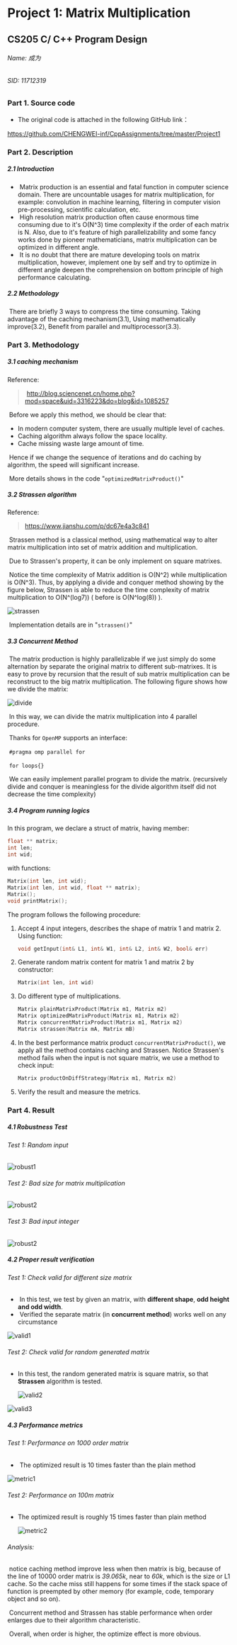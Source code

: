 # Project 1: Matrix Multiplication

## CS205 C/ C++ Program Design

###### Name: 成为

###### SID: 11712319



### Part 1. Source code

- The original code is attached in the following GitHub link：

https://github.com/CHENGWEI-inf/CppAssignments/tree/master/Project1



### Part 2. Description

##### 2.1 Introduction

- ​	Matrix production is an essential and fatal function in computer science domain. There are uncountable usages for matrix multiplication, for example: convolution in machine learning, filtering in computer vision pre-processing, scientific calculation, etc. 
- ​	High resolution matrix production often cause enormous time consuming due to it's O(N^3) time complexity if the order of each matrix is N. Also, due to it's feature of high parallelizability and some fancy works done by pioneer mathematicians, matrix multiplication can be optimized in different angle.
- ​	It is no doubt that there are mature developing tools on matrix multiplication, however, implement one by self and try to optimize in different angle deepen the comprehension on bottom principle of high performance calculating.

##### 2.2 Methodology 

​	There are briefly 3 ways to compress the time consuming. Taking advantage of the caching mechanism(3.1), Using mathematically improve(3.2), Benefit from parallel and multiprocessor(3.3).



### Part 3. Methodology 

##### 3.1 caching mechanism 

Reference: 

> ​	http://blog.sciencenet.cn/home.php?mod=space&uid=3316223&do=blog&id=1085257

​	Before we apply this method, we should be clear that:

- In modern computer system, there are usually multiple level of caches. 
- Caching algorithm always follow the space locality.
- Cache missing waste large amount of time.

​	Hence if we change the sequence of iterations and do caching by algorithm, the speed will significant increase.

​	More details shows in the code "`optimizedMatrixProduct()`"



##### 3.2 Strassen algorithm

Reference:

> https://www.jianshu.com/p/dc67e4a3c841

​	Strassen method is a classical method, using mathematical way to alter matrix multiplication into set of matrix addition and multiplication. 

​	Due to Strassen's property, it can be only implement on square matrixes.

​	Notice the time complexity of Matrix addition is O(N^2) while multiplication is O(N^3). Thus, by applying a divide and conquer method showing by the figure below, Strassen is able to reduce the time complexity of matrix multiplication to O(N^(log7)) ( before is O(N^log(8)) ).

![strassen](../Project1/figs/strassen.png)

​	Implementation details are in "`strassen()`"

##### 3.3 Concurrent Method

​	The matrix production is highly parallelizable if we just simply do some alternation by separate the original matrix to different sub-matrixes. It is easy to prove by recursion that the result of sub matrix multiplication can be reconstruct to the big matrix multiplication. The following figure shows how we divide the matrix:

![divide](../Project1/figs/divide.png)

​	In this way, we can divide the matrix multiplication into 4 parallel procedure.

​	Thanks for `OpenMP` supports an interface:

​				 `#pragma omp parallel for `

​				`for loops{}`

​	We can easily implement parallel program to divide the matrix. (recursively divide and conquer is meaningless for the divide algorithm itself did not decrease the time complexity)



##### 3.4 Program running logics

In this program, we declare a struct of matrix, having member:

```c++
float ** matrix;
int len;
int wid;
```

with functions:

```c++
Matrix(int len, int wid);  
Matrix(int len, int wid, float ** matrix);
Matrix();
void printMatrix();
```



The program follows the following procedure:

1. Accept 4 input integers, describes the shape of matrix 1 and matrix 2.  Using function:

   ```c++
   void getInput(int& L1, int& W1, int& L2, int& W2, bool& err)
   ```

2. Generate random matrix content for matrix 1 and matrix 2 by constructor:

   ```c++
   Matrix(int len, int wid)
   ```

3. Do different type of multiplications. 

   ```c++
   Matrix plainMatrixProduct(Matrix m1, Matrix m2)
   Matrix optimizedMatrixProduct(Matrix m1, Matrix m2)
   Matrix concurrentMatrixProduct(Matrix m1, Matrix m2)
   Matrix strassen(Matrix mA, Matrix mB) 
   ```

4. In the best performance matrix product `concurrentMatrixProduct()`, we apply all the method contains caching and Strassen. Notice Strassen's method fails when the input is not square matrix, we use a method to check input:

   ```c++
   Matrix productOnDiffStrategy(Matrix m1, Matrix m2)
   ```

5. Verify the result and measure the metrics.

   

### **Part 4. Result** 				

##### 4.1 Robustness Test



###### Test 1: Random input

![robust1](../Project1/figs/robust1.png)



###### Test 2: Bad size for matrix multiplication

![robust2](.\figs\robust2.png)



###### Test 3: Bad input integer

![robust2](../Project1/figs/robust2.png) 



##### 4.2 Proper result verification

###### Test 1: Check valid for different size matrix 

- ​	In this test, we test by given an matrix, with **different shape**, **odd height and odd width**.
- ​	Verified the separate matrix (in **concurrent method**) works well on any circumstance 

![valid1](../Project1/figs/valid1.png)



###### Test 2: Check valid for random generated matrix

- In this test, the random generated matrix is square matrix, so that **Strassen** algorithm is tested.

  ![valid2](../Project1/figs/valid2.png)

![valid3](../Project1/figs/valid3.png)



##### 4.3 Performance metrics

###### Test 1: Performance on 1000 order matrix

- ​	The optimized result is 10 times faster than the plain method

![metric1](../Project1/figs/metric1.png)

###### Test 2: Performance on 100m matrix

- The optimized result is roughly 15 times faster than plain method

  ![metric2](../Project1/figs/metric2.png)

###### Analysis:

​	notice caching method improve less when then matrix is big, because of the line of 10000 order matrix is *39.065k*, near to *60k*, which is the size or L1 cache.  So the cache miss still happens for some times if the stack space of function is preempted by other memory (for example, code, temporary object and so on).

​	Concurrent method and Strassen has stable performance when order enlarges due to their algorithm characteristic.

​	Overall, when order is higher, the optimize effect is more obvious.